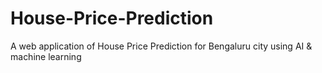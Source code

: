 # House-Price-Prediction
A web application of House Price Prediction for Bengaluru city using AI &amp; machine learning
